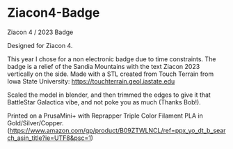 # Ziacon4-Badge
Ziacon 4 / 2023 Badge


Designed for Ziacon 4.

This year I chose for a non electronic badge due to time constraints. The badge is a relief of the Sandia Mountains with the text Ziacon 2023 vertically on the side. Made with a STL created from Touch Terrain from Iowa State University: https://touchterrain.geol.iastate.edu

Scaled the model in blender, and then trimmed the edges to give it that BattleStar Galactica vibe, and not poke you as much (Thanks Bob!).

Printed on a PrusaMini+ with  Reprapper Triple Color Filament PLA in Gold/Silver/Copper. (https://www.amazon.com/gp/product/B09ZTWLNCL/ref=ppx_yo_dt_b_search_asin_title?ie=UTF8&psc=1)
